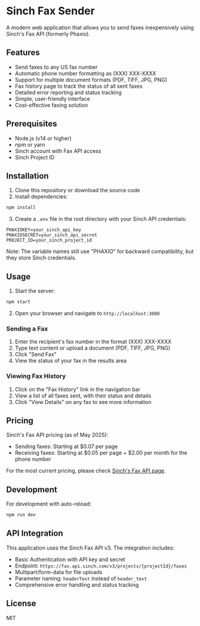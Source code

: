 # Sinch Fax Sender

A modern web application that allows you to send faxes inexpensively using Sinch's Fax API (formerly Phaxio).

## Features

- Send faxes to any US fax number
- Automatic phone number formatting as (XXX) XXX-XXXX
- Support for multiple document formats (PDF, TIFF, JPG, PNG)
- Fax history page to track the status of all sent faxes
- Detailed error reporting and status tracking
- Simple, user-friendly interface
- Cost-effective faxing solution

## Prerequisites

- Node.js (v14 or higher)
- npm or yarn
- Sinch account with Fax API access
- Sinch Project ID

## Installation

1. Clone this repository or download the source code
2. Install dependencies:

```bash
npm install
```

3. Create a `.env` file in the root directory with your Sinch API credentials:

```
PHAXIOKEY=your_sinch_api_key
PHAXIOSECRET=your_sinch_api_secret
PROJECT_ID=your_sinch_project_id
```

   Note: The variable names still use "PHAXIO" for backward compatibility, but they store Sinch credentials.

## Usage

1. Start the server:

```bash
npm start
```

2. Open your browser and navigate to `http://localhost:3000`

### Sending a Fax

1. Enter the recipient's fax number in the format (XXX) XXX-XXXX
2. Type text content or upload a document (PDF, TIFF, JPG, PNG)
3. Click "Send Fax"
4. View the status of your fax in the results area

### Viewing Fax History

1. Click on the "Fax History" link in the navigation bar
2. View a list of all faxes sent, with their status and details
3. Click "View Details" on any fax to see more information

## Pricing

Sinch's Fax API pricing (as of May 2025):
- Sending faxes: Starting at $0.07 per page
- Receiving faxes: Starting at $0.05 per page + $2.00 per month for the phone number

For the most current pricing, please check [Sinch's Fax API page](https://www.sinch.com/products/fax/).

## Development

For development with auto-reload:

```bash
npm run dev
```

## API Integration

This application uses the Sinch Fax API v3. The integration includes:

- Basic Authentication with API key and secret
- Endpoint: `https://fax.api.sinch.com/v3/projects/{projectId}/faxes`
- Multipart/form-data for file uploads
- Parameter naming: `headerText` instead of `header_text`
- Comprehensive error handling and status tracking

## License

MIT
